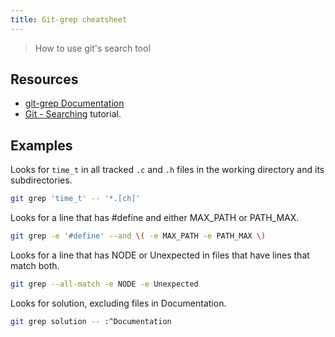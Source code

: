 ```yaml
---
title: Git-grep cheatsheet
---
```


> How to use git's search tool


## Resources

- [git-grep Documentation](https://git-scm.com/docs/git-grep)
- [Git - Searching](https://git-scm.com/book/en/v2/Git-Tools-Searching) tutorial.


## Examples

Looks for `time_t` in all tracked `.c` and `.h` files in the working directory and its subdirectories.

```sh
git grep 'time_t' -- '*.[ch]'
```

Looks for a line that has #define and either MAX_PATH or PATH_MAX.

```sh
git grep -e '#define' --and \( -e MAX_PATH -e PATH_MAX \)
```

Looks for a line that has NODE or Unexpected in files that have lines that match both.

```sh
git grep --all-match -e NODE -e Unexpected
```

Looks for solution, excluding files in Documentation.

```sh
git grep solution -- :^Documentation
```

